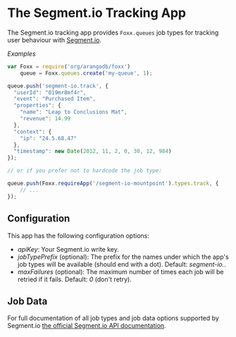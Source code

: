 # The Segment.io Tracking App

The Segment.io tracking app provides `Foxx.queues` job types for tracking user behaviour with [Segment.io](https://segment.io/).

*Examples*

```js
var Foxx = require('org/arangodb/foxx')
    queue = Foxx.queues.create('my-queue', 1);

queue.push('segment-io.track', {
  "userId": "019mr8mf4r",
  "event": "Purchased Item",
  "properties": {
    "name": "Leap to Conclusions Mat",
    "revenue": 14.99
  },
  "context": {
    "ip": "24.5.68.47"
  },
  "timestamp": new Date(2012, 11, 2, 0, 30, 12, 984)
});

// or if you prefer not to hardcode the job type:

queue.push(Foxx.requireApp('/segment-io-mountpoint').types.track, {
    // ...
});
```

## Configuration

This app has the following configuration options:

* *apiKey*: Your Segment.io write key.
* *jobTypePrefix* (optional): The prefix for the names under which the app's job types will be available (should end with a dot). Default: *segment-io.*.
* *maxFailures* (optional): The maximum number of times each job will be retried if it fails. Default: *0* (don't retry).

## Job Data

For full documentation of all job types and job data options supported by Segment.io [the official Segment.io API documentation](https://segment.io/docs/tracking-api/reference/).
